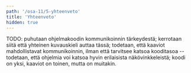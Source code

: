 ```yaml
---
path: '/osa-11/5-yhteenveto'
title: 'Yhteenveto'
hidden: true
---
```


TODO: puhutaan ohjelmakoodin kommunikoinnin tärkeydestä; kerrotaan siitä että yhteinen kuvauskieli auttaa tässä; todetaan, että kaaviot mahdollistavat kommunikoinnin, ilman että tarvitsee katsoa kooditasoa -- todetaan, että ohjelmia voi katsoa hyvin erilaisista näkövinkkeleistä; koodi on yksi, kaaviot on toinen, mutta on muitakin.